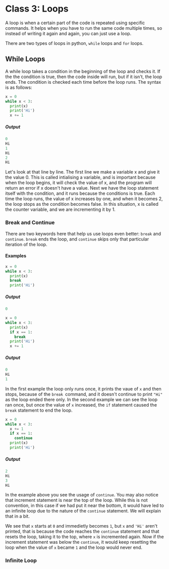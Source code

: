 # Class 3: Loops

A loop is when a certain part of the code is repeated using specific commands. It helps when you have to run the same code multiple times, so instead of writing it again and again, you can just use a loop.

There are two types of loops in python, ``while`` loops and ``for`` loops.

## While Loops

A while loop takes a condition in the beginning of the loop and checks it. If the the condition is true, then the code inside will run, but if it isn't, the loop ends. The condition is checked each time before the loop runs. The syntax is as follows:

```python
x = 0
while x < 3:
  print(x)
  print('Hi')
  x += 1
```

##### Output

```python
0
Hi
1
Hi
2
Hi
```

Let's look at that line by line. The first line we make a variable x and give it the value 0. This is called intialising a variable, and is important because when the loop begins, it will check the value of x, and the program will return an error if x doesn't have a value. Next we have the loop statement itself with the condition, and it runs because the conditions is true. Each time the loop runs, the value of x increases by one, and when it becomes 2, the loop stops as the condition becomes false. In this situation, x is called the counter variable, and we are incrementing it by 1.

### Break and Continue

There are two keywords here that help us use loops even better: ``break`` and ``continue``. ``break`` ends the loop, and ``continue`` skips only that particular iteration of the loop.

#### Examples

```python
x = 0
while x < 3:
  print(x)
  break
  print('Hi')
```

##### Output

```python
0
```

```python
x = 0
while x < 3:
  print(x)
  if x == 1:
    break
  print('Hi')
  x += 1
```

##### Output

```python
0
Hi
1
```

In the first example the loop only runs once, it prints the vaue of ``x`` and then stops, because of the ``break ``command, and it doesn't continue to print ``"Hi"`` as the loop ended there only. In the second example we can see the loop ran once, but once the value of ``x`` increased, the ``if`` statement caused the ``break`` statement to end the loop.

```python
x = 0
while x < 3:
  x += 1
  if x == 1:
    continue
  print(x)
  print('Hi')
```

##### Output

```python
2
Hi
3
Hi
```

In the example above you see the usage of ``continue``. You may also notice that increment statement is near the top of the loop. While this is not convention, in this case if we had put it near the bottom, it would have led to an infinite loop due to the nature of the ``continue`` statement. We will explain that in a bit. 

We see that ``x`` starts at ``0`` and immedietly becomes ``1``, but ``x`` and ``'Hi'`` aren't printed, that is because the code reaches the ``continue`` statement and that resets the loop, taking it to the top, where ``x`` is incremented again. Now if the increment statement was below the ``continue``, it would keep resetting the loop when the value of ``x`` became ``1`` and the loop would never end. 

### Infinite Loop
